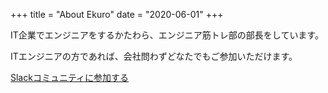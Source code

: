 +++
title = "About Ekuro"
date = "2020-06-01"
+++

IT企業でエンジニアをするかたわら、エンジニア筋トレ部の部長をしています。  

ITエンジニアの方であれば、会社問わずどなたでもご参加いただけます。  

[Slackコミュニティに参加する](https://join.slack.com/t/physique-engineer/shared_invite/enQtNzIyNDg1NjQzODI5LThhNmE3N2UwNGM0Y2E2OWI3MzQwYjY2MmFiNjkzNGVjYjlmNjQ3YTJjMzM3ZTQzYTQ2YTU2Mjg4NmFhNjY5MjM)
